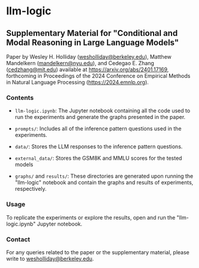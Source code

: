# llm-logic

## Supplementary Material for "Conditional and Modal Reasoning in Large Language Models"

Paper by Wesley H. Holliday (wesholliday@berkeley.edu), Matthew Mandelkern (mandelkern@nyu.edu), and Cedegao E. Zhang (cedzhang@mit.edu) available at https://arxiv.org/abs/2401.17169, forthcoming in Proceedings of the 2024 Conference on Empirical Methods in Natural Language Processing (https://2024.emnlp.org).

### Contents

- `llm-logic.ipynb`: The Jupyter notebook containing all the code used to run the experiments and generate the graphs presented in the paper.

- `prompts/`: Includes all of the inference pattern questions used in the experiments.

- `data/`: Stores the LLM responses to the inference pattern questions.

- `external_data/`: Stores the GSM8K and MMLU scores for the tested models

- `graphs/` and `results/`: These directories are generated upon running the "llm-logic" notebook and contain the graphs and results of experiments, respectively.

### Usage

To replicate the experiments or explore the results, open and run the "llm-logic.ipynb" Jupyter notebook.

### Contact

For any queries related to the paper or the supplementary material, please write to wesholliday@berkeley.edu.
